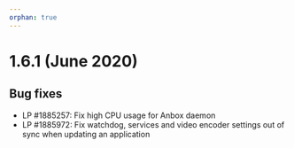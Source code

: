 ```yaml
---
orphan: true
---
```

# 1.6.1 (June 2020)

## Bug fixes

* LP #1885257: Fix high CPU usage for Anbox daemon
* LP #1885972: Fix watchdog, services and video encoder settings out of sync when updating an application